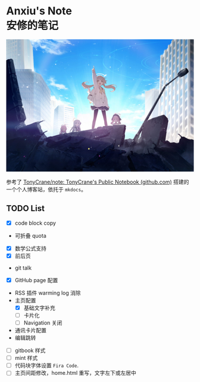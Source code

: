 # Anxiu's Note<br/>安修的笔记

<a href="https://anxiu0101.github.io/">

  <picture>
    <source media="(prefers-color-scheme: dark)" srcset="docs/assets/blue_archive/BG_CS_Trinity_15.jpg">
    <img alt="Banner" src="docs/assets/blue_archive/BG_CS_Trinity_18.jpg">
  </picture>

</a>

参考了 [TonyCrane/note: TonyCrane's Public Notebook (github.com)](https://github.com/TonyCrane/note) 搭建的一个个人博客站，依托于 `mkdocs`。

## TODO List

- [x] code block copy
- 可折叠 quota
- [x] 数学公式支持
- [x] 前后页
- git talk
- [x] GitHub page 配置
- RSS 插件 warming log 消除
- 主页配置
  - [x] 基础文字补充
  - [ ] 卡片化
  - [ ] Navigation 关闭
- 通讯卡片配置
- 编辑跳转
- [ ] gitbook 样式
- [ ] mint 样式
- [ ] 代码块字体设置 `Fira Code`. 
- [ ] 主页间距修改，home.html 重写，文字左下或左居中